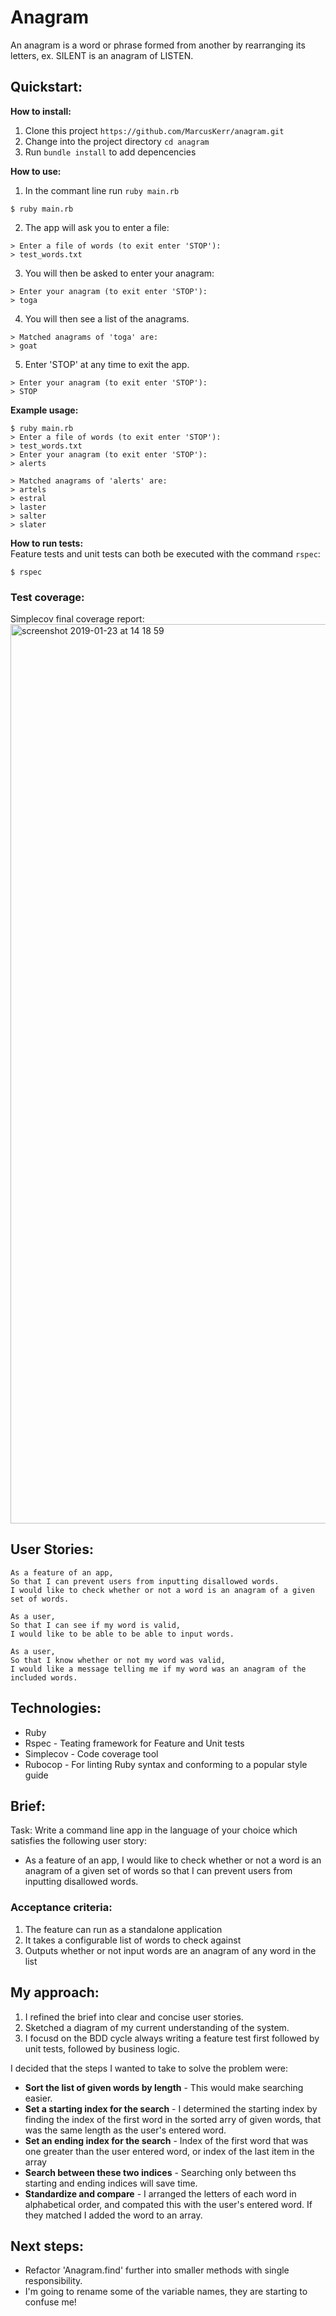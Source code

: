 # Anagram

An anagram is a word or phrase formed from another by rearranging its letters, ex. SILENT is an anagram of LISTEN.

## Quickstart:

**How to install:**<br>

1. Clone this project `https://github.com/MarcusKerr/anagram.git`
2. Change into the project directory `cd anagram`
3. Run `bundle install` to add depencencies

**How to use:**
<br>
1. In the commant line run `ruby main.rb`

```
$ ruby main.rb
```

2. The app will ask you to enter a file:

```
> Enter a file of words (to exit enter 'STOP'):
> test_words.txt
```

3. You will then be asked to enter your anagram:

```
> Enter your anagram (to exit enter 'STOP'):
> toga
```

4. You will then see a list of the anagrams.

```
> Matched anagrams of 'toga' are:
> goat
```

5. Enter 'STOP' at any time to exit the app.

```
> Enter your anagram (to exit enter 'STOP'):
> STOP
```

**Example usage:**
<br>
```
$ ruby main.rb
> Enter a file of words (to exit enter 'STOP'):
> test_words.txt
> Enter your anagram (to exit enter 'STOP'):
> alerts

> Matched anagrams of 'alerts' are:
> artels
> estral
> laster
> salter
> slater
```

**How to run tests:**
<br>
Feature tests and unit tests can both be executed with the command `rspec`:

```
$ rspec
```

### Test coverage:

Simplecov final coverage report:
<img width="1439" alt="screenshot 2019-01-23 at 14 18 59" src="https://user-images.githubusercontent.com/15127871/51612705-e2ba1480-1f19-11e9-98ce-087a5e0cc107.png">


## User Stories:

```
As a feature of an app,
So that I can prevent users from inputting disallowed words.
I would like to check whether or not a word is an anagram of a given set of words.

As a user,
So that I can see if my word is valid,
I would like to be able to be able to input words.

As a user,
So that I know whether or not my word was valid,
I would like a message telling me if my word was an anagram of the included words.
```

## Technologies:

* Ruby
* Rspec - Teating framework for Feature and Unit tests
* Simplecov - Code coverage tool
* Rubocop - For linting Ruby syntax and conforming to a popular style guide


## Brief:

Task: Write a command line app in the language of your choice which satisfies the following user story:

- As a feature of an app, I would like to check whether or not a word is an anagram of a given set of words so that I can prevent users from inputting disallowed words.

### Acceptance criteria: 

1. The feature can run as a standalone application
2. It takes a configurable list of words to check against
3. Outputs whether or not input words are an anagram of any word in the list

## My approach:

1. I refined the brief into clear and concise user stories.
2. Sketched a diagram of my current understanding of the system.
3. I focusd on the BDD cycle always writing a feature test first followed by unit tests, followed by business logic.

I decided that the steps I wanted to take to solve the problem were:
  - **Sort the list of given words by length** - This would make searching easier.
  - **Set a starting index for the search** - I determined the starting index by finding the index of the first word in           the sorted arry of given words, that was the same length as the user's entered word.
  - **Set an ending index for the search** - Index of the first word that was one greater than the user entered word, or index     of the last item in the array
  - **Search between these two indices** - Searching only between ths starting and ending indices will save time.
  - **Standardize and compare** - I arranged the letters of each word in alphabetical order, and compated this with the user's     entered word. If they matched I added the word to an array.

## Next steps:

- Refactor 'Anagram.find' further into smaller methods with single responsibility.
- I'm going to rename some of the variable names, they are starting to confuse me!

